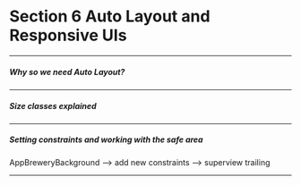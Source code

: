 <h1>Section 6 Auto Layout and Responsive UIs</h1>

---

<h5>Why so we need Auto Layout?</h5>

---

<h5>Size classes explained</h5>

---

<h5>Setting constraints and working with the safe area</h5>

AppBreweryBackground --> add new constraints --> superview trailing

---
